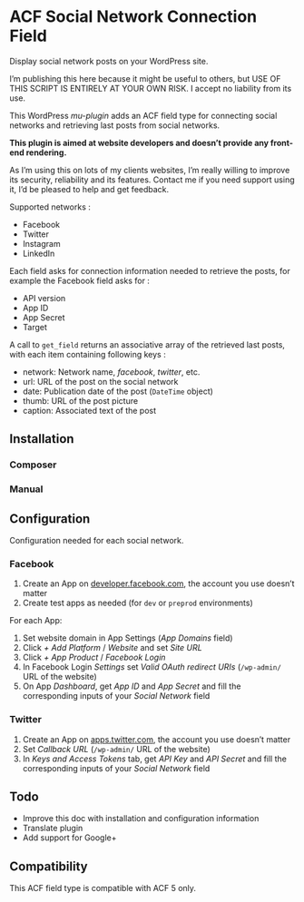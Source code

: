 # ACF Social Network Connection Field

Display social network posts on your WordPress site.

I’m publishing this here because it might be useful to others,
but USE OF THIS SCRIPT IS ENTIRELY AT YOUR OWN RISK. I accept no liability from its use.

This WordPress *mu-plugin* adds an ACF field type for connecting social networks
and retrieving last posts from social networks.

**This plugin is aimed at website developers and doesn’t provide any front-end rendering.**

As I’m using this on lots of my clients websites, I’m really willing to improve its security,
reliability and its features. Contact me if you need support using it, I’d be pleased
to help and get feedback.

Supported networks :

* Facebook
* Twitter
* Instagram
* LinkedIn

Each field asks for connection information needed to retrieve the posts,
for example the Facebook field asks for :

* API version
* App ID
* App Secret
* Target

A call to `get_field` returns an associative array of the retrieved last posts,
with each item containing following keys :

* network: Network name, *facebook*, *twitter*, etc.
* url: URL of the post on the social network
* date: Publication date of the post (`DateTime` object)
* thumb: URL of the post picture
* caption: Associated text of the post

## Installation

### Composer


### Manual


## Configuration

Configuration needed for each social network.

### Facebook

1. Create an App on [developer.facebook.com](https://developers.facebook.com/), the
account you use doesn’t matter
2. Create test apps as needed (for `dev` or `preprod` environments)

For each App:

1. Set website domain in App Settings (*App Domains* field)
2. Click *+ Add Platform* / *Website* and set *Site URL*
2. Click *+ App Product* / *Facebook Login*
3. In Facebook Login *Settings* set *Valid OAuth redirect URIs*
 (`/wp-admin/` URL of the website)
4. On App *Dashboard*, get *App ID* and *App Secret* and fill the corresponding inputs
of your *Social Network* field

### Twitter

1. Create an App on [apps.twitter.com](https://apps.twitter.com/app/new), the
account you use doesn’t matter
2. Set *Callback URL* (`/wp-admin/` URL of the website)
3. In *Keys and Access Tokens* tab, get *API Key* and *API Secret* and fill
the corresponding inputs of your *Social Network* field


## Todo

* Improve this doc with installation and configuration information
* Translate plugin
* Add support for Google+

## Compatibility

This ACF field type is compatible with ACF 5 only.
